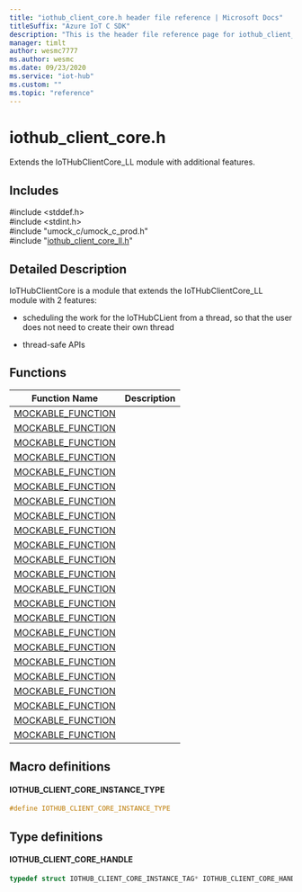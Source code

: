 ```yaml
---                             
title: "iothub_client_core.h header file reference | Microsoft Docs" 
titleSuffix: "Azure IoT C SDK"            
description: "This is the header file reference page for iothub_client_core.h in the Azure IoT C SDK. This SDK is used with Azure IoT Hub and Azure IoT Hub Device Provisioning Service"            
manager: timlt                 
author: wesmc7777              
ms.author: wesmc               
ms.date: 09/23/2020                    
ms.service: "iot-hub"             
ms.custom: ""                
ms.topic: "reference"        
---                            
```


# iothub_client_core.h 

Extends the IoTHubClientCore_LL module with additional features.

## Includes

\#include <stddef.h>  
\#include <stdint.h>  
\#include "umock_c/umock_c_prod.h"  
\#include "[iothub_client_core_ll.h](iothub-client-core-ll-h.md)"  

## Detailed Description

IoTHubClientCore is a module that extends the IoTHubClientCore_LL module with 2 features:

* scheduling the work for the IoTHubCLient from a thread, so that the user does not need to create their own thread

* thread-safe APIs

## Functions

Function Name                  | Description                                
--------------------------------|---------------------------------------------
[MOCKABLE_FUNCTION](./iothub-client-core-h/mockable-function.md)            | 
[MOCKABLE_FUNCTION](./iothub-client-core-h/mockable-function.md)            | 
[MOCKABLE_FUNCTION](./iothub-client-core-h/mockable-function.md)            | 
[MOCKABLE_FUNCTION](./iothub-client-core-h/mockable-function.md)            | 
[MOCKABLE_FUNCTION](./iothub-client-core-h/mockable-function.md)            | 
[MOCKABLE_FUNCTION](./iothub-client-core-h/mockable-function.md)            | 
[MOCKABLE_FUNCTION](./iothub-client-core-h/mockable-function.md)            | 
[MOCKABLE_FUNCTION](./iothub-client-core-h/mockable-function.md)            | 
[MOCKABLE_FUNCTION](./iothub-client-core-h/mockable-function.md)            | 
[MOCKABLE_FUNCTION](./iothub-client-core-h/mockable-function.md)            | 
[MOCKABLE_FUNCTION](./iothub-client-core-h/mockable-function.md)            | 
[MOCKABLE_FUNCTION](./iothub-client-core-h/mockable-function.md)            | 
[MOCKABLE_FUNCTION](./iothub-client-core-h/mockable-function.md)            | 
[MOCKABLE_FUNCTION](./iothub-client-core-h/mockable-function.md)            | 
[MOCKABLE_FUNCTION](./iothub-client-core-h/mockable-function.md)            | 
[MOCKABLE_FUNCTION](./iothub-client-core-h/mockable-function.md)            | 
[MOCKABLE_FUNCTION](./iothub-client-core-h/mockable-function.md)            | 
[MOCKABLE_FUNCTION](./iothub-client-core-h/mockable-function.md)            | 
[MOCKABLE_FUNCTION](./iothub-client-core-h/mockable-function.md)            | 
[MOCKABLE_FUNCTION](./iothub-client-core-h/mockable-function.md)            | 
[MOCKABLE_FUNCTION](./iothub-client-core-h/mockable-function.md)            | 
[MOCKABLE_FUNCTION](./iothub-client-core-h/mockable-function.md)            | 
[MOCKABLE_FUNCTION](./iothub-client-core-h/mockable-function.md)            | 

## Macro definitions

#### IOTHUB_CLIENT_CORE_INSTANCE_TYPE

```C
#define IOTHUB_CLIENT_CORE_INSTANCE_TYPE
```

## Type definitions

#### IOTHUB_CLIENT_CORE_HANDLE

```C
typedef struct IOTHUB_CLIENT_CORE_INSTANCE_TAG* IOTHUB_CLIENT_CORE_HANDLE;
```


